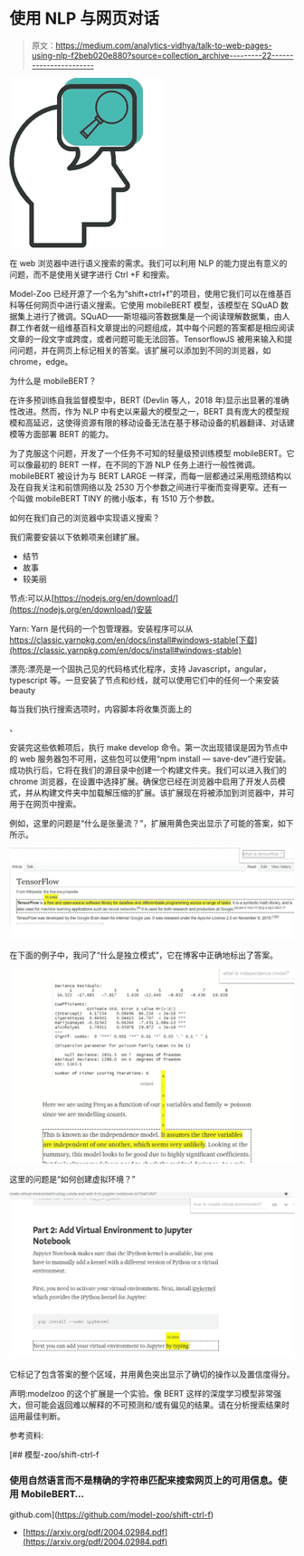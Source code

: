 # 使用 NLP 与网页对话

> 原文：<https://medium.com/analytics-vidhya/talk-to-web-pages-using-nlp-f2beb020e880?source=collection_archive---------22----------------------->

![](img/f2cba7bc4dc5d49535352285e27f28d7.png)

在 web 浏览器中进行语义搜索的需求。我们可以利用 NLP 的能力提出有意义的问题，而不是使用关键字进行 Ctrl +F 和搜索。

Model-Zoo 已经开源了一个名为“shift+ctrl+f”的项目，使用它我们可以在维基百科等任何网页中进行语义搜索。它使用 mobileBERT 模型，该模型在 SQuAD 数据集上进行了微调。SQuAD——斯坦福问答数据集是一个阅读理解数据集，由人群工作者就一组维基百科文章提出的问题组成，其中每个问题的答案都是相应阅读文章的一段文字或跨度，或者问题可能无法回答。TensorflowJS 被用来输入和提问问题，并在网页上标记相关的答案。该扩展可以添加到不同的浏览器，如 chrome，edge。

为什么是 mobileBERT？

在许多预训练自我监督模型中，BERT (Devlin 等人，2018 年)显示出显著的准确性改进。然而，作为 NLP 中有史以来最大的模型之一，BERT 具有庞大的模型规模和高延迟，这使得资源有限的移动设备无法在基于移动设备的机器翻译、对话建模等方面部署 BERT 的能力。

为了克服这个问题，开发了一个任务不可知的轻量级预训练模型 mobileBERT。它可以像最初的 BERT 一样，在不同的下游 NLP 任务上进行一般性微调。mobileBERT 被设计为与 BERT LARGE 一样深，而每一层都通过采用瓶颈结构以及在自我关注和前馈网络以及 2530 万个参数之间进行平衡而变得更窄。还有一个叫做 mobileBERT TINY 的微小版本，有 1510 万个参数。

如何在我们自己的浏览器中实现语义搜索？

我们需要安装以下依赖项来创建扩展。

*   结节
*   故事
*   较美丽

节点:可以从[https://nodejs.org/en/download/](https://nodejs.org/en/download/)安装

Yarn: Yarn 是代码的一个包管理器。安装程序可以从 https://classic.yarnpkg.com/en/docs/install#windows-stable[下载](https://classic.yarnpkg.com/en/docs/install#windows-stable)

漂亮:漂亮是一个固执己见的代码格式化程序，支持 Javascript，angular，typescript 等。一旦安装了节点和纱线，就可以使用它们中的任何一个来安装 beauty

每当我们执行搜索选项时，内容脚本将收集页面上的

、

安装完这些依赖项后，执行 make develop 命令。第一次出现错误是因为节点中的 web 服务器包不可用，这些包可以使用“npm install — save-dev”进行安装。成功执行后，它将在我们的源目录中创建一个构建文件夹。我们可以进入我们的 chrome 浏览器，在设置中选择扩展。确保您已经在浏览器中启用了开发人员模式，并从构建文件夹中加载解压缩的扩展。该扩展现在将被添加到浏览器中，并可用于在网页中搜索。

例如，这里的问题是“什么是张量流？”，扩展用黄色突出显示了可能的答案，如下所示。

![](img/870814689b3c3c47d49f3af1c7cd8c76.png)

在下面的例子中，我问了“什么是独立模式”，它在博客中正确地标出了答案。

![](img/b7e84d2683700159d789909632199f61.png)

这里的问题是“如何创建虚拟环境？”

![](img/e9e305ccf12d0f1ca0697b9c79d53db3.png)

它标记了包含答案的整个区域，并用黄色突出显示了确切的操作以及置信度得分。

声明:modelzoo 的这个扩展是一个实验。像 BERT 这样的深度学习模型非常强大，但可能会返回难以解释的不可预测和/或有偏见的结果。请在分析搜索结果时运用最佳判断。

参考资料:

[](https://github.com/model-zoo/shift-ctrl-f) [## 模型-zoo/shift-ctrl-f

### 使用自然语言而不是精确的字符串匹配来搜索网页上的可用信息。使用 MobileBERT…

github.com](https://github.com/model-zoo/shift-ctrl-f) 

*   [https://arxiv.org/pdf/2004.02984.pdf](https://arxiv.org/pdf/2004.02984.pdf)
